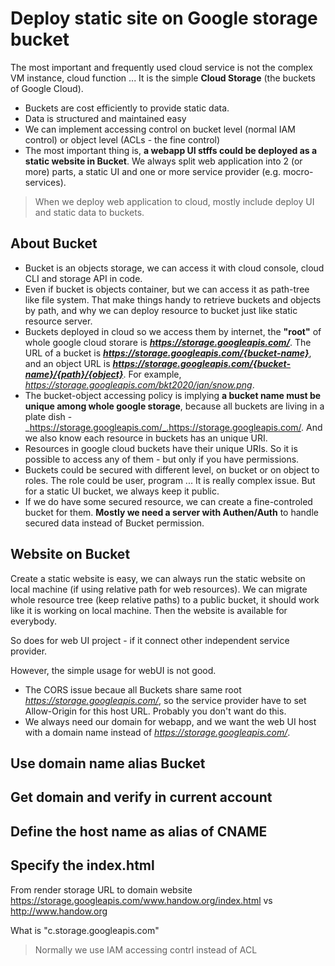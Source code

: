 # Deploy static site on Google storage bucket

The most important and frequently used cloud service is not the complex VM instance, cloud function ... It is the simple **Cloud Storage** (the buckets of Google Cloud).

+ Buckets are cost efficiently to provide static data.
+ Data is structured and maintained easy
+ We can implement accessing control on bucket level (normal IAM control) or object level (ACLs - the fine control)
+ The most important thing is, **a webapp UI stffs could be deployed as a static website in Bucket**. We always split web application into 2 (or more) parts, a static UI and one or more service provider (e.g. mocro-services).

> When we deploy web application to cloud, mostly include deploy UI and static data to buckets.

## About Bucket

+ Bucket is an objects storage, we can access it with cloud console, cloud CLI and storage API in code.
+ Even if bucket is objects container, but we can access it as path-tree like file system. That make things handy to retrieve buckets and objects by path, and why we can deploy resource to bucket just like static resource server.
+ Buckets deployed in cloud so we access them by internet, the **"root"** of whole google cloud storare is _**https://storage.googleapis.com/**_. The URL of a bucket is _**https://storage.googleapis.com/{bucket-name}**_, and an object URL is _**https://storage.googleapis.com/{bucket-name}/{path}/{object}**_. For example, _https://storage.googleapis.com/bkt2020/jan/snow.png_.
+ The bucket-object accessing policy is implying **a bucket name must be unique among whole google storage**, because all buckets are living in a plate dish - _https://storage.googleapis.com/_.https://storage.googleapis.com/. And we also know each resource in buckets has an unique URI.
+ Resources in google cloud buckets have their unique URIs. So it is possible to access any of them - but only if you have permissions.
+ Buckets could be secured with different level, on bucket or on object to roles. The role could be user, program ... It is really complex issue. But for a static UI bucket, we always keep it public.
+ If we do have some secured resource, we can create a fine-controled bucket for them. **Mostly we need a server with Authen/Auth** to handle secured data instead of Bucket permission.

## Website on Bucket

Create a static website is easy, we can always run the static website on local machine (if using relative path for web resources). We can migrate whole resource tree (keep relative paths) to a public bucket, it should work like it is working on local machine. Then the website is available for everybody.

So does for web UI project - if it connect other independent service provider.

However, the simple usage for webUI is not good.

+ The CORS issue becaue all Buckets share same root _https://storage.googleapis.com/_, so the service provider have to set Allow-Origin for this host URL. Probably you don't want do this.
+ We always need our domain for webapp, and we want the web UI host with a domain name instead of _https://storage.googleapis.com/_.

## Use domain name alias Bucket


## Get domain and verify in current account

## Define the host name as alias of CNAME

## Specify the index.html

From render storage URL to domain website 
https://storage.googleapis.com/www.handow.org/index.html vs http://www.handow.org

What is "c.storage.googleapis.com"


> Normally we use IAM accessing contrl instead of ACL